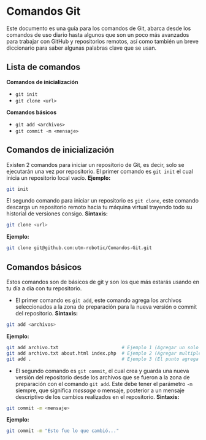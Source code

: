 # Comandos Git
Este documento es una guía para los comandos de Git, abarca desde los comandos de uso diario hasta algunos que son un poco más avanzados para trabajar con GitHub y repositorios remotos, así como también un breve diccionario para saber algunas palabras clave que  se usan.

## Lista de comandos
**Comandos de inicialización**
* `git init`
* `git clone <url>`

**Comandos básicos**
* `git add <archivos>`
* `git commit -m <mensaje>`
## Comandos de inicialización
Existen 2 comandos para iniciar un repositorio de Git, es decir, solo se ejecutarán una vez por repositorio. El primer comando es `git init` el cual inicia un repositorio local vacío.
**Ejemplo:**
```bash
git init
```
El segundo comando para iniciar un repositorio es `git clone`, este comando descarga un repositorio remoto hacia tu máquina virtual trayendo todo su historial de versiones consigo.
**Sintaxis:**
```bash
git clone <url>
```
**Ejemplo:**
```bash
git clone git@github.com:utm-robotic/Comandos-Git.git
```
## Comandos básicos
Estos comandos son de básicos de git y son los que más estarás usando en tu día a día con tu repositorio.

* El primer comando es `git add`, este comando agrega los archivos seleccionados a la zona de preparación para la nueva versión o commit del repositorio.
**Sintaxis:**
```bash
git add <archivos>
```
**Ejemplo:**
```bash
git add archivo.txt                       # Ejemplo 1 (Agregar un solo archivo)
git add archivo.txt about.html index.php  # Ejemplo 2 (Agregar multiples archivos)
git add .                                 # Ejemplo 3 (El punto agrega todos los archivos dentro del repositorio)
```
* El segundo comando es `git commit`, el cual crea y guarda una nueva versión del repositorio desde los archivos que se fueron a la zona de preparación con el comando `git add`. Este debe tener el parámetro `-m` siempre, que significa *message* o mensaje, posterior a un mensaje descriptivo de los cambios realizados en el repositorio.
**Sintaxis:**

```bash
git commit -m <mensaje>
```
**Ejemplo:**
```bash
git commit -m "Esto fue lo que cambió..."
```
